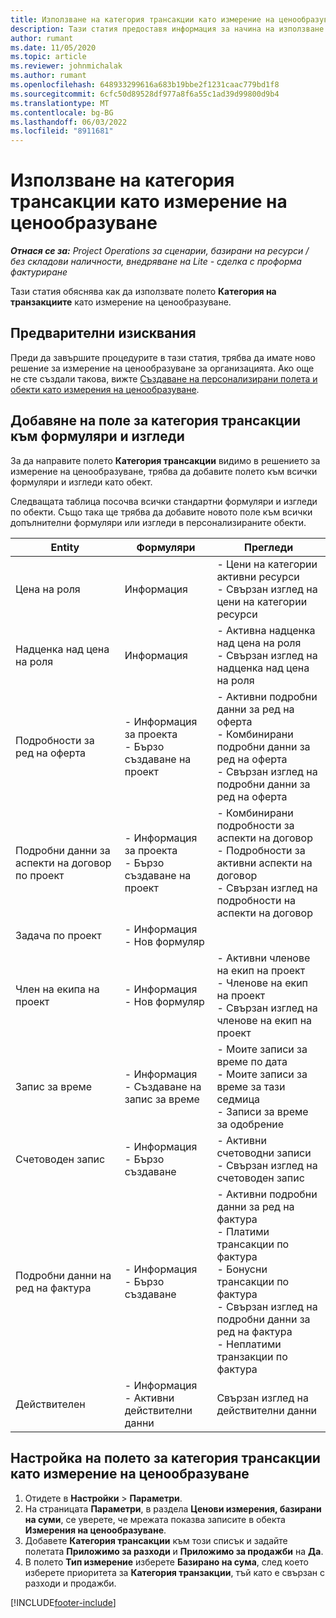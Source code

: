 ```yaml
---
title: Използване на категория трансакции като измерение на ценообразуване
description: Тази статия предоставя информация за начина на използване на полето за категория трансакции като измерение на ценообразуване.
author: rumant
ms.date: 11/05/2020
ms.topic: article
ms.reviewer: johnmichalak
ms.author: rumant
ms.openlocfilehash: 648933299616a683b19bbe2f1231caac779bd1f8
ms.sourcegitcommit: 6cfc50d89528df977a8f6a55c1ad39d99800d9b4
ms.translationtype: MT
ms.contentlocale: bg-BG
ms.lasthandoff: 06/03/2022
ms.locfileid: "8911681"
---
```

# <a name="use-transaction-category-as-a-pricing-dimension"></a>Използване на категория трансакции като измерение на ценообразуване


_**Отнася се за:** Project Operations за сценарии, базирани на ресурси / без складови наличности, внедряване на Lite - сделка с проформа фактуриране_


Тази статия обяснява как да използвате полето **Категория на транзакциите** като измерение на ценообразуване. 

## <a name="prerequisites"></a>Предварителни изисквания
Преди да завършите процедурите в тази статия, трябва да имате ново решение за измерение на ценообразуване за организацията. Ако още не сте създали такова, вижте [Създаване на персонализирани полета и обекти като измерения на ценообразуване](create-custom-fields-entities-pricing-dimensions.md).

## <a name="add-the-transaction-category-field-to-forms-and-views"></a>Добавяне на поле за категория трансакции към формуляри и изгледи
За да направите полето **Категория трансакции** видимо в решението за измерение на ценообразуване, трябва да добавите полето към всички формуляри и изгледи като обект.

Следващата таблица посочва всички стандартни формуляри и изгледи по обекти. Също така ще трябва да добавите новото поле към всички допълнителни формуляри или изгледи в персонализираните обекти.

|  Entity        | Формуляри     |Прегледи        |
| ------------------------------|---------------------------------|----------------------------------|
|  Цена на роля| Информация |- Цени на категории активни ресурси<br> - Свързан изглед на цени на категории ресурси |
|  Надценка над цена на роля| Информация|- Активна надценка над цена на роля<br>- Свързан изглед на надценка над цена на роля |
|  Подробности за ред на оферта|- Информация за проекта<br>- Бързо създаване на проект| - Активни подробни данни за ред на оферта<br>- Комбинирани подробни данни за ред на оферта<br>- Свързан изглед на подробни данни за ред на оферта |
|  Подробни данни за аспекти на договор по проект|- Информация за проекта<br>- Бързо създаване на проект|- Комбинирани подробности за аспекти на договор<br>- Подробности за активни аспекти на договор<br>- Свързан изглед на подробности на аспекти на договор |
|  Задача по проект|- Информация<br>- Нов формуляр| &nbsp; |
|  Член на екипа на проект|- Информация<br>- Нов формуляр|- Активни членове на екип на проект<br>- Членове на екип на проект<br>- Свързан изглед на членове на екип на проект |
|  Запис за време|- Информация<br>- Създаване на запис за време|- Моите записи за време по дата<br>- Моите записи за време за тази седмица<br>- Записи за време за одобрение|
|  Счетоводен запис|- Информация<br>- Бързо създаване|- Активни счетоводни записи<br>- Свързан изглед на счетоводен запис|
|  Подробни данни на ред на фактура|- Информация<br>- Бързо създаване|- Активни подробни данни за ред на фактура<br>- Платими трансакции по фактура<br>- Бонусни трансакции по фактура<br>- Свързан изглед на подробни данни за ред на фактура <br>- Неплатими транзакции по фактура|
|  Действителен|- Информация<br>- Активни действителни данни| Свързан изглед на действителни данни |

## <a name="set-up-the-transaction-category-field-as-a-pricing-dimension"></a>Настройка на полето за категория трансакции като измерение на ценообразуване

1. Отидете в **Настройки** > **Параметри**. 
2. На страницата **Параметри**, в раздела **Ценови измерения, базирани на суми**, се уверете, че мрежата показва записите в обекта **Измерения на ценообразуване**.
3. Добавете **Категория трансакции** към този списък и задайте полетата **Приложимо за разходи** и **Приложимо за продажби** на **Да**.
4. В полето **Тип измерение** изберете **Базирано на сума**, след което изберете приоритета за **Категория транзакции**, тъй като е свързан с разходи и продажби.


[!INCLUDE[footer-include](../includes/footer-banner.md)]